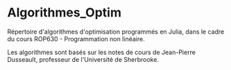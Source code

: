 # Algorithmes_Optim


Répertoire d'algorithmes d'optimisation programmés en Julia, dans le cadre du cours ROP630 - Programmation non linéaire.

Les algorithmes sont basés sur les notes de cours de Jean-Pierre Dusseault, professeur de l'Université de Sherbrooke.
